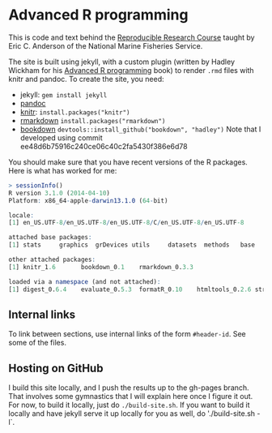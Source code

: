# Advanced R programming

This is code and text behind the [Reproducible Research Course](http://eriqande.github.io/rep-res-course/)
taught by Eric C. Anderson of the National Marine Fisheries Service. 

The site is built using jekyll, with a custom plugin (written by Hadley Wickham for his [Advanced R programming](http://adv-r.had.co.nz) book) to render `.rmd` files with
knitr and pandoc. To create the site, you need:

* jekyll: `gem install jekyll`
* [pandoc](http://johnmacfarlane.net/pandoc/)
* [knitr](http://yihui.name/knitr/): `install.packages("knitr")`
* [rmarkdown](http://cran.r-project.org/web/packages/rmarkdown/index.html)  `install.packages("rmarkdown")`
* [bookdown](https://github.com/hadley/bookdown)  `devtools::install_github("bookdown", "hadley")` Note that I developed using commit ee48d6b75916c240ce06c40c2fa5430f386e6d78

You should make sure that you have recent versions of the R packages.  Here is what has worked for me:
```r
> sessionInfo()
R version 3.1.0 (2014-04-10)
Platform: x86_64-apple-darwin13.1.0 (64-bit)

locale:
[1] en_US.UTF-8/en_US.UTF-8/en_US.UTF-8/C/en_US.UTF-8/en_US.UTF-8

attached base packages:
[1] stats     graphics  grDevices utils     datasets  methods   base     

other attached packages:
[1] knitr_1.6       bookdown_0.1    rmarkdown_0.3.3

loaded via a namespace (and not attached):
[1] digest_0.6.4    evaluate_0.5.3  formatR_0.10    htmltools_0.2.6 stringr_0.6.2   tools_3.1.0     yaml_2.1.11    
```
## Internal links

To link between sections, use internal links of the form `#header-id`. See some of the files.

## Hosting on GitHub
I build this site locally, and I push the results up to the gh-pages branch.  That involves some gymnastics that I will
explain here once I figure it out.  For now, to build it locally, just do `./build-site.sh`.  If you want to build it locally
and have jekyll serve it up locally for you as well, do './build-site.sh -l`.
